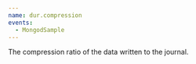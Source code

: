```yaml
---
name: dur.compression
events:
  - MongodSample
---
```


The compression ratio of the data written to the journal.